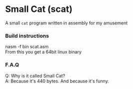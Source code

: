 # Small Cat (scat)
A small `cat` program written in assembly for my amusement

### Build instructions
nasm -f bin scat.asm  
From this you get a 64bit linux binary

### F.A.Q
Q: Why is it called Small Cat?  
A: Because it's 440 bytes. And because it's funny.
